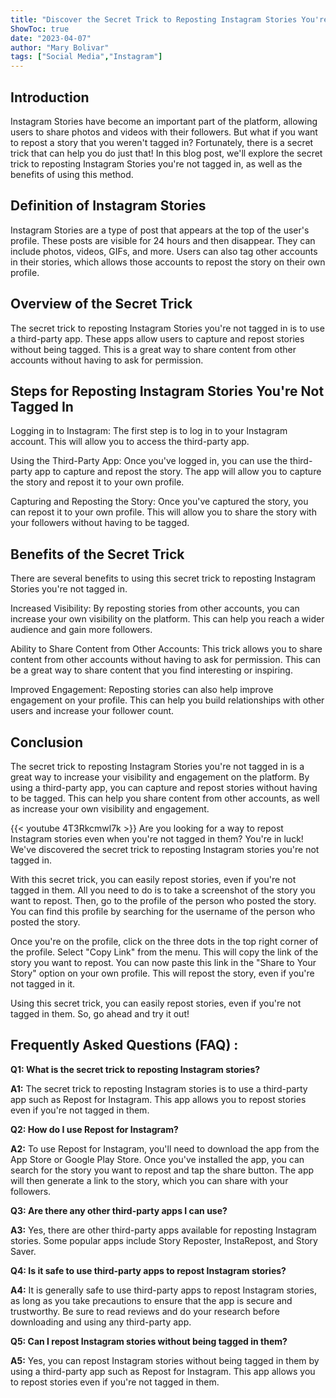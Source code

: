 ```yaml
---
title: "Discover the Secret Trick to Reposting Instagram Stories You're Not Tagged In!"
ShowToc: true 
date: "2023-04-07"
author: "Mary Bolivar" 
tags: ["Social Media","Instagram"]
---
```

## Introduction

Instagram Stories have become an important part of the platform, allowing users to share photos and videos with their followers. But what if you want to repost a story that you weren't tagged in? Fortunately, there is a secret trick that can help you do just that! In this blog post, we'll explore the secret trick to reposting Instagram Stories you're not tagged in, as well as the benefits of using this method. 

## Definition of Instagram Stories

Instagram Stories are a type of post that appears at the top of the user's profile. These posts are visible for 24 hours and then disappear. They can include photos, videos, GIFs, and more. Users can also tag other accounts in their stories, which allows those accounts to repost the story on their own profile. 

## Overview of the Secret Trick

The secret trick to reposting Instagram Stories you're not tagged in is to use a third-party app. These apps allow users to capture and repost stories without being tagged. This is a great way to share content from other accounts without having to ask for permission. 

## Steps for Reposting Instagram Stories You're Not Tagged In

Logging in to Instagram: The first step is to log in to your Instagram account. This will allow you to access the third-party app. 

Using the Third-Party App: Once you've logged in, you can use the third-party app to capture and repost the story. The app will allow you to capture the story and repost it to your own profile. 

Capturing and Reposting the Story: Once you've captured the story, you can repost it to your own profile. This will allow you to share the story with your followers without having to be tagged. 

## Benefits of the Secret Trick

There are several benefits to using this secret trick to reposting Instagram Stories you're not tagged in. 

Increased Visibility: By reposting stories from other accounts, you can increase your own visibility on the platform. This can help you reach a wider audience and gain more followers. 

Ability to Share Content from Other Accounts: This trick allows you to share content from other accounts without having to ask for permission. This can be a great way to share content that you find interesting or inspiring. 

Improved Engagement: Reposting stories can also help improve engagement on your profile. This can help you build relationships with other users and increase your follower count. 

## Conclusion

The secret trick to reposting Instagram Stories you're not tagged in is a great way to increase your visibility and engagement on the platform. By using a third-party app, you can capture and repost stories without having to be tagged. This can help you share content from other accounts, as well as increase your own visibility and engagement.

{{< youtube 4T3Rkcmwl7k >}} 
Are you looking for a way to repost Instagram stories even when you're not tagged in them? You're in luck! We've discovered the secret trick to reposting Instagram stories you're not tagged in.

With this secret trick, you can easily repost stories, even if you're not tagged in them. All you need to do is to take a screenshot of the story you want to repost. Then, go to the profile of the person who posted the story. You can find this profile by searching for the username of the person who posted the story.

Once you're on the profile, click on the three dots in the top right corner of the profile. Select "Copy Link" from the menu. This will copy the link of the story you want to repost. You can now paste this link in the "Share to Your Story" option on your own profile. This will repost the story, even if you're not tagged in it.

Using this secret trick, you can easily repost stories, even if you're not tagged in them. So, go ahead and try it out!

## Frequently Asked Questions (FAQ) :
**Q1: What is the secret trick to reposting Instagram stories?**

**A1:** The secret trick to reposting Instagram stories is to use a third-party app such as Repost for Instagram. This app allows you to repost stories even if you're not tagged in them.

**Q2: How do I use Repost for Instagram?**

**A2:** To use Repost for Instagram, you'll need to download the app from the App Store or Google Play Store. Once you've installed the app, you can search for the story you want to repost and tap the share button. The app will then generate a link to the story, which you can share with your followers.

**Q3: Are there any other third-party apps I can use?**

**A3:** Yes, there are other third-party apps available for reposting Instagram stories. Some popular apps include Story Reposter, InstaRepost, and Story Saver.

**Q4: Is it safe to use third-party apps to repost Instagram stories?**

**A4:** It is generally safe to use third-party apps to repost Instagram stories, as long as you take precautions to ensure that the app is secure and trustworthy. Be sure to read reviews and do your research before downloading and using any third-party app.

**Q5: Can I repost Instagram stories without being tagged in them?**

**A5:** Yes, you can repost Instagram stories without being tagged in them by using a third-party app such as Repost for Instagram. This app allows you to repost stories even if you're not tagged in them.




